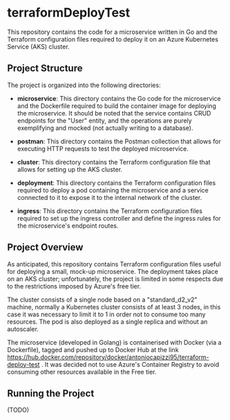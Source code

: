 # terraformDeployTest

This repository contains the code for a microservice written in Go and the Terraform configuration files required to deploy it on an Azure Kubernetes Service (AKS) cluster.

## Project Structure

The project is organized into the following directories:

- **microservice**: This directory contains the Go code for the microservice and the Dockerfile required to build the container image for deploying the microservice. It should be noted that the service contains CRUD endpoints for the "User" entity, and the operations are purely exemplifying and mocked (not actually writing to a database).

- **postman**: This directory contains the Postman collection that allows for executing HTTP requests to test the deployed microservice.

- **cluster**: This directory contains the Terraform configuration file that allows for setting up the AKS cluster.

- **deployment**: This directory contains the Terraform configuration files required to deploy a pod containing the microservice and a service connected to it to expose it to the internal network of the cluster.

- **ingress**: This directory contains the Terraform configuration files required to set up the ingress controller and define the ingress rules for the microservice's endpoint routes.

## Project Overview

As anticipated, this repository contains Terraform configuration files useful for deploying a small, mock-up microservice.
The deployment takes place on an AKS cluster; unfortunately, the project is limited in some respects due to the restrictions imposed by Azure's free tier.

The cluster consists of a single node based on a "standard_d2_v2" machine, normally a Kubernetes cluster consists of at least 3 nodes, in this case it was necessary to limit it to 1 in order not to consume too many resources.
The pod is also deployed as a single replica and without an autoscaler.

The microservice (developed in Golang) is containerised with Docker (via a Dockerfile), tagged and pushed up to Docker Hub at the link https://hub.docker.com/repository/docker/antoniocapizzi95/terraform-deploy-test . It was decided not to use Azure's Container Registry to avoid consuming other resources available in the Free tier.

## Running the Project

(TODO)
